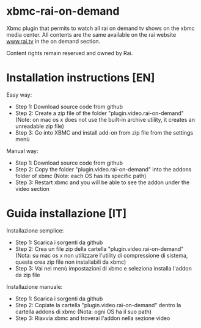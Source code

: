 xbmc-rai-on-demand
==================

Xbmc plugin that permits to watch all rai on demand tv shows on the xbmc media center. 
All contents are the same available on the rai website www.rai.tv in the on demand section. 

Content rights remain reserved and owned by Rai.

Installation instructions [EN]
=========================
Easy way:
- Step 1: Download source code from github
- Step 2: Create a zip file of the folder "plugin.video.rai-on-demand" (Note: on mac os x does not use the built-in archive utility, it creates an unreadable zip file)
- Step 3: Go into XBMC and install add-on from zip file from the settings menù

Manual way:
- Step 1: Download source code from github
- Step 2: Copy the folder "plugin.video.rai-on-demand" into the addons folder of xbmc (Note: each OS has its specific path)
- Step 3: Restart xbmc and you will be able to see the addon under the video section

Guida installazione [IT]
=========================

Installazione semplice:
- Step 1: Scarica i sorgenti da github
- Step 2: Crea un file zip della cartella "plugin.video.rai-on-demand" (Nota: su mac os x non utilizzare l'utility di compressione di sistema, questa crea zip file non installabili da xbmc)
- Step 3: Vai nel menù impostazioni di xbmc e seleziona installa l'addon da zip file

Installazione manuale:
- Step 1: Scarica i sorgenti da github
- Step 2: Copiate la cartella "plugin.video.rai-on-demand" dentro la cartella addons di xbmc (Nota: ogni OS ha il suo path)
- Step 3: Riavvia xbmc and troverai l'addon nella sezione video

